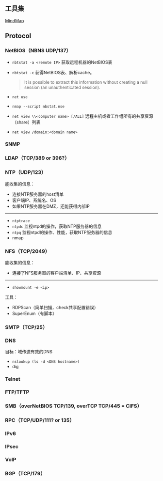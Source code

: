 
## 工具集

[MindMap](../Modules/enumerate_tools.md)


## Protocol

### NetBIOS（NBNS UDP/137）

- `nbtstat -a <remote IP>` 获取远程机器的NetBIOS表
- `nbtstat -c` 获得NetBIOS表、解析cache。

    > It is possible to extract this information without creating a null session (an unauthenticated session).

- `net use`
- `nmap --script nbstat.nse`
- `net view \\<computer name> [/ALL]` 远程主机或者工作组所有的共享资源（share）列表
- `net view /domain:<domain name>`


### SNMP



### LDAP（TCP/389 or 396?）



### NTP（UDP/123）

能收集的信息：

- 连接NTP服务器的host清单
- 客户端IP、系统名、OS
- 如果NTP服务器在DMZ，还能获得内部IP

---

- `ntptrace`
- `ntpdc` 监视ntpd的操作，获取NTP服务器的信息
- `ntpq` 监视ntpd的操作、性能，获取NTP服务器的信息
- nmap


### NFS（TCP/2049）

能收集的信息：

- 连接了NFS服务器的客户端清单、IP、共享资源

---

- `showmount -e <ip>`

工具：

- RDPScan（简单扫描，check共享配置错误）
- SuperEnum（有脚本）


### SMTP（TCP/25）



### DNS

目标：域传送有效的DNS

- `nslookup (ls -d <DNS hostname>)`
- dig


### Telnet
### FTP/TFTP
### SMB（overNetBIOS TCP/139, overTCP TCP/445 = CIFS）
### RPC（TCP/UDP/111? or 135）
### IPv6
### IPsec
### VoIP
### BGP（TCP/179）